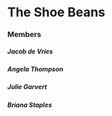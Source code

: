 # The Shoe Beans

### Members
##### Jacob de Vries
##### Angela Thompson
##### Julie Garvert
##### Briana Staples
